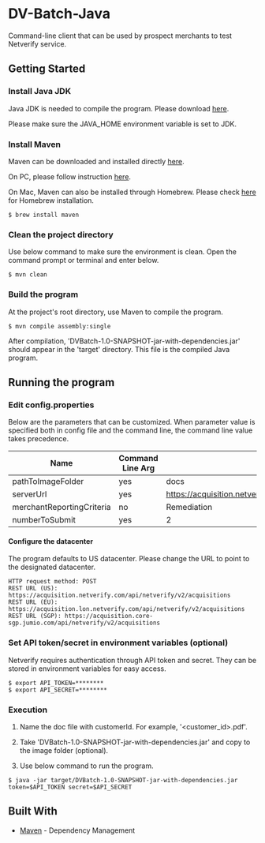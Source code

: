 # DV-Batch-Java

Command-line client that can be used by prospect merchants to test Netverify service.

## Getting Started

### Install Java JDK

Java JDK is needed to compile the program. Please download [here](http://www.oracle.com/technetwork/java/javase/downloads/index.html).

Please make sure the JAVA_HOME environment variable is set to JDK.

### Install Maven

Maven can be downloaded and installed directly [here](http://maven.apache.org/download.html).

On PC, please follow instruction [here](https://maven.apache.org/install.html).

On Mac, Maven can also be installed through Homebrew. Please check [here](https://brew.sh/) for Homebrew installation.

```
$ brew install maven
```

### Clean the project directory

Use below command to make sure the environment is clean. Open the command prompt or terminal and enter below.

```
$ mvn clean
```

### Build the program

At the project's root directory, use Maven to compile the program.

```
$ mvn compile assembly:single
```

After compilation, 'DVBatch-1.0-SNAPSHOT-jar-with-dependencies.jar' should appear in the 'target' directory. This file is the compiled Java program.

## Running the program

### Edit config.properties

Below are the parameters that can be customized. When parameter value is specified both in config file and the command line, the command line value takes precedence.

Name|Command Line Arg|Example
---|---|---
pathToImageFolder |yes	|docs
serverUrl	|yes	|https://acquisition.netverify.com/api/netverify/v2/acquisitions
merchantReportingCriteria	|no	|Remediation
numberToSubmit|yes |2

#### Configure the datacenter

The program defaults to US datacenter. Please change the URL to point to the designated datacenter.

```
HTTP request method: POST
REST URL (US): https://acquisition.netverify.com/api/netverify/v2/acquisitions
REST URL (EU): https://acquisition.lon.netverify.com/api/netverify/v2/acquisitions
REST URL (SGP): https://acquisition.core-sgp.jumio.com/api/netverify/v2/acquisitions
```

### Set API token/secret in environment variables (optional)

Netverify requires authentication through API token and secret. They can be stored in environment variables for easy access.

```
$ export API_TOKEN=********
$ export API_SECRET=********
```

### Execution

1. Name the doc file with customerId. For example, '<customer_id>.pdf'.

2. Take 'DVBatch-1.0-SNAPSHOT-jar-with-dependencies.jar' and copy to the image folder (optional).

3. Use below command to run the program.

```
$ java -jar target/DVBatch-1.0-SNAPSHOT-jar-with-dependencies.jar token=$API_TOKEN secret=$API_SECRET 
```

## Built With

* [Maven](https://maven.apache.org/) - Dependency Management
